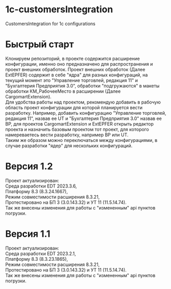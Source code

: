 # 1c-customersIntegration
CustomersIntegration for 1c configurations
# Быстрый старт
Клонируем репозиторий, в проекте содержится расширение конфигурации, именно оно предназначено для распространения и проект внешних обработок.
Проект внешних обработок (Далее ExtEPFER) содержит в себе "ядра" для разных конфигураций, на текущий момент это "Управление торговлей, редакция 11" и  "Бухгалтерия Предприятия 3.0", обработки "подгружаются" в макеты обработки КМ_РабочееМесто в расширении (Далее CargomartExtension).  
Для удобства работы над проектом, рекомендую добавить в рабочую область проект конфигурации для которой планируется вести разработку. Например, добавить конфигурацию "Управление торговлей, редакция 11", назвав ее UT и "Бухгалтерия Предприятия 3.0" назвав ее BP, для проектов CargomartExtension и ExtEPFER открыть редактор проекта и назначить базовым проектом тот проект, для которого намереваетесь вести разработку, например BP или UT.  
Таким же образом можно переключаться между конфигурациями, в случае разработки "ядер" для нескольких конфигураций.
# Версия 1.2
Проект актуализирован: \
Среда разработки EDT 2023.3.6,\
Платформу 8.3 (8.3.24.1667),\
Режим совместимости расширения 8.3.21,\
Протестировано на БП 3 (3.0.143.32) и УТ 11 (11.5.14.74).\
Так же внесены изменения для работы с "измененным" api пунктов погрузки.
# Версия 1.1
Проект актуализирован: \
Среда разработки EDT 2023.2.1,\
Платформу 8.3 (8.3.23.1865),\
Режим совместимости расширения 8.3.21,\
Протестировано на БП 3 (3.0.143.32) и УТ 11 (11.5.14.74).\
Так же внесены изменения для работы с "измененным" api пунктов погрузки.
